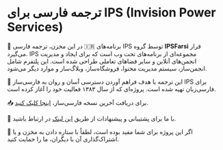 
# ترجمه فارسی برای IPS (Invision Power Services) 

🔹 در این مخزن، ترجمه فارسی 🇮🇷 برنامه‌های IPS توسط گروه **IPSFarsi** قرار می‌گیرد. IPS مجموعه‌ای از برنامه‌های تحت وب است که برای ایجاد و مدیریت انجمن‌های آنلاین و سایر فضاهای تعاملی طراحی شده است. این پلتفرم شامل انجمن‌ساز، سیستم مدیریت محتوا، فروشگاه‌ساز، وبلاگ‌‌ساز و موارد دیگر می‌شود.

🔸 این ترجمه با هدف فراهم آوردن دسترسی آسان و روان به فارسی‌ساز IPS برای فارسی‌زبان تهیه شده است. پروژه‌ای که از سال ۱۳۸۳ فعالیت خود را آغاز کرده است.

📥 برای دریافت آخرین نسخه فارسی‌ساز، [اینجا کلیک کنید](https://github.com/IPSFarsi/IPS-Persian-Translation/releases/download/v4.7.0/IPS4.7-Persian-Translation-Build-4.7.16+.zip).

💬 با ما برای پشتیبانی و پیشنهادات از طریق [این لینک](https://github.com/IPSFarsi/Persian-Translation/discussions) در ارتباط باشید.

🌟 اگر این پروژه برای شما مفید بوده است، لطفاً با ستاره دادن به مخزن و یا اشتراک‌گذاری آن با دیگران، ما را حمایت کنید.
